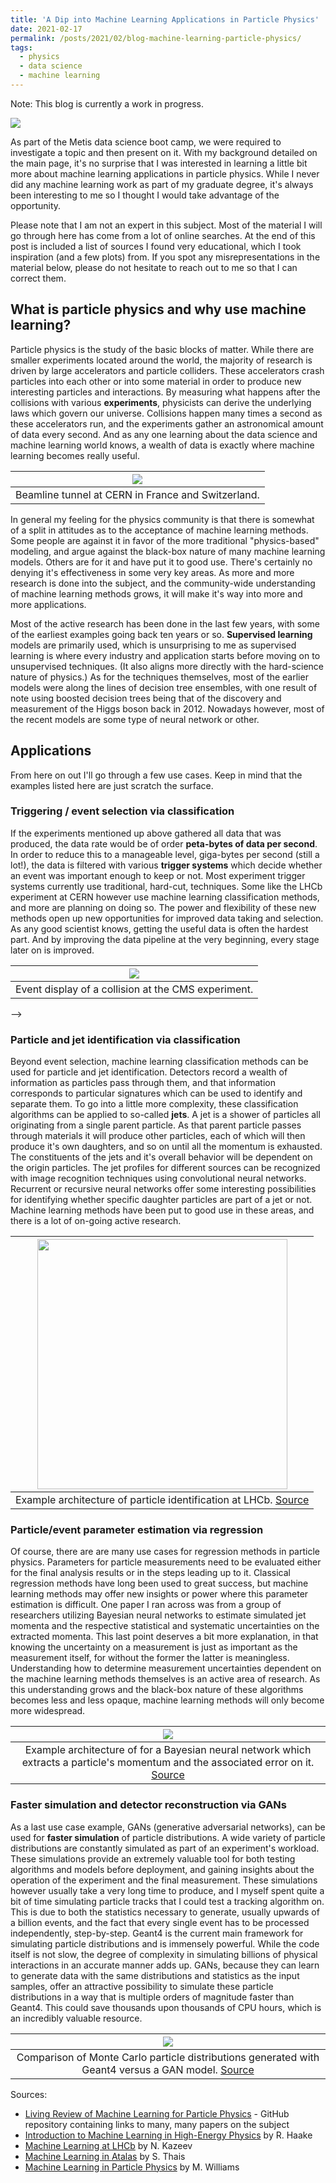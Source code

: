 ```yaml
---
title: 'A Dip into Machine Learning Applications in Particle Physics'
date: 2021-02-17
permalink: /posts/2021/02/blog-machine-learning-particle-physics/
tags:
  - physics
  - data science
  - machine learning
---
```


Note: This blog is currently a work in progress.

![](/images/particle_investigation_blog/ColorfolParticlesImage.png)


As part of the Metis data science boot camp, we were required to investigate a topic and then present on it. With my background detailed on the main page, it's no surprise that I was interested in learning a little bit more about machine learning applications in particle physics. While I never did any machine learning work as part of my graduate degree, it's always been interesting to me so I thought I would take advantage of the opportunity.

Please note that I am not an expert in this subject. Most of the material I will go through here has come from a lot of online searches. At the end of this post is included a list of sources I found very educational, which I took inspiration (and a few plots) from. If you spot any misrepresentations in the material below, please do not hesitate to reach out to me so that I can correct them.




<!-- Some other fantastic presentations include [this one](https://indico.in2p3.fr/event/17429/attachments/47800/62191/2018-06-22_ML_Introduction_Haake.pdf) by R. Haake and [this one](https://indico.fnal.gov/event/15893/contributions/34315/attachments/21384/26602/Fermilab_ML_Lecture1.pdf) by M. Williams.
 -->


## What is particle physics and why use machine learning?
<!-- ====== -->

Particle physics is the study of the basic blocks of matter. While there are smaller experiments located around the world, the majority of research is driven by large accelerators and particle colliders. These accelerators crash particles into each other or into some material in order to produce new interesting particles and interactions. By measuring what happens after the collisions with various **experiments**, physicists can derive the underlying laws which govern our universe. Collisions happen many times a second as these accelerators run, and the experiments gather an astronomical amount of data every second. And as any one learning about the data science and machine learning world knows, a wealth of data is exactly where machine learning becomes really useful.

<!-- ![](/images/particle_investigation_blog/CERN_Tunnel.png) -->

| ![](/images/particle_investigation_blog/CERN_Tunnel.png) |
|:-------------------------:|
| Beamline tunnel at CERN in France and Switzerland. |


In general my feeling for the physics community is that there is somewhat of a split in attitudes as to the acceptance of machine learning methods. Some people are against it in favor of the more traditional "physics-based" modeling, and argue against the black-box nature of many machine learning models. Others are for it and have put it to good use. There's certainly no denying it's effectiveness in some very key areas. As more and more research is done into the subject, and the community-wide understanding of machine learning methods grows, it will make it's way into more and more applications.


<!-- While understanding the physical and mathematical motivations behind any utilized models will always be necessary, as more and more research is done into the subject and the community-wide understanding grows around machine learning methods, they will make their way into more and more applications.
 -->

Most of the active research has been done in the last few years, with some of the earliest examples going back ten years or so. **Supervised learning** models are primarily used, which is unsurprising to me as supervised learning is where every industry and application starts before moving on to unsupervised techniques. (It also aligns more directly with the hard-science nature of physics.) As for the techniques themselves, most of the earlier models were along the lines of decision tree ensembles, with one result of note using boosted decision trees being that of the discovery and measurement of the Higgs boson back in 2012. Nowadays however, most of the recent models are some type of neural network or other. 

<!-- physics is more of a deductive science than an inductive one
 -->

## Applications

From here on out I'll go through a few use cases. Keep in mind that the examples listed here are just scratch the surface. 

<!-- For a lot of my examples I've taken images and plots from various public papers and presentations and include the respective citations. -->



### Triggering / event selection via classification

If the experiments mentioned up above gathered all data that was produced, the data rate would be of order **peta-bytes of data per second**. In order to reduce this to a manageable level, giga-bytes per second (still a lot!), the data is filtered with various **trigger systems** which decide whether an event was important enough to keep or not. Most experiment trigger systems currently use traditional, hard-cut, techniques. Some like the LHCb experiment at CERN however use machine learning classification methods, and more are planning on doing so. The power and flexibility of these new methods open up new opportunities for improved data taking and selection. As any good scientist knows, getting the useful data is often the hardest part. And by improving the data pipeline at the very beginning, every stage later on is improved.


<!-- ![](/images/particle_investigation_blog/CMS_Event.png) -->

| ![](/images/particle_investigation_blog/CMS_Event.png) |
|:-------------------------:|
| Event display of a collision at the CMS experiment. |


<!-- 
The experiments at CERN all use or will use machine learning methods in their triggering systems. 


The LHCb experiment in particular uses machine learning in their trigg
 -->

<!-- a neural network to remove "fake" and uninteresting events. (And in general appears to be one of the fore-runner physics experiments in using machine learning in numerous ways.) The figures below show...
 --> -->


<!-- <p float="left">
  <img src="/images/particle_investigation_blog/LHCb_fakes.png" width="250" />
  <img src="/images/particle_investigation_blog/LHCb_backgroundrejection.png" width="250" /> 
</p> -->
<!-- http://cdsweb.cern.ch/record/2644895/files/Machine_learning_at_LHCb_-_Kazeev_-_v6%2023.10.pdf
 -->


<!-- 
| ![](/images/particle_investigation_blog/LHC_event_selection.png) |
|:-------------------------:|
| *event selection ...*| -->





### Particle and jet identification via classification

Beyond event selection, machine learning classification methods can be used for particle and jet identification. Detectors record a wealth of information as particles pass through them, and that information corresponds to particular signatures which can be used to identify and separate them. To go into a little more complexity, these classification algorithms can be applied to so-called **jets**. A jet is a shower of particles all originating from a single parent particle. As that parent particle passes through materials it will produce other particles, each of which will then produce it's own daughters, and so on until all the momentum is exhausted. The constituents of the jets and it's overall behavior will be dependent on the origin particles. The jet profiles for different sources can be recognized with image recognition techniques using convolutional neural networks.  Recurrent or recursive neural networks offer some interesting possibilities for identifying whether specific daughter particles are part of a jet or not. Machine learning methods have been put to good use in these areas, and there is a lot of on-going active research.




<!-- After a collision, many particles will be released with high momenta in a specific direction. As those particles travel outwards they will hit material creating new particles, decay to other particles, and so on with the daughters. This shower of particles is called a jet, and identifying whether data is related to a jet or not, and what the source is for a specific jet, is a prime example for the use of machine learning methods. The jet profiles below for different sources can be recognized with image recognition techniques using convolutional neural networks. Similarly, there is an analogy in the sequence of jet constituent particles to words in a sentence where the time-variation of the constituents provides valuable information, suggesting that recurrent or recursive neural networks might be useful. There is a lot of active research in these various areas.
 -->

<!-- ![](/images/particle_investigation_blog/LHCb_PID.png) -->

| <img src="/images/particle_investigation_blog/LHCb_PID.png" width="400" /> |
|:-------------------------:|
| Example architecture of particle identification at LHCb. [Source](http://cdsweb.cern.ch/record/2644895/files/Machine_learning_at_LHCb_-_Kazeev_-_v6%2023.10.pdf) |



<!-- 
| ![](/images/particle_investigation_blog/JetProfiles.png) |
|:-------------------------:|
| Example jet profiles which can be used with image recognition techniques. [Source](https://indico.in2p3.fr/event/17429/attachments/47800/62191/2018-06-22_ML_Introduction_Haake.pdf) | 
-->



<!-- ![](/images/particle_investigation_blog/JetProfiles.png) -->
<!-- https://indico.in2p3.fr/event/17429/attachments/47800/62191/2018-06-22_ML_Introduction_Haake.pdf
 -->



### Particle/event parameter estimation via regression

Of course, there are are many use cases for regression methods in particle physics. Parameters for particle measurements need to be evaluated either for the final analysis results or in the steps leading up to it. Classical regression methods have long been used to great success, but machine learning methods may offer new insights or power where this parameter estimation is difficult. One paper I ran across was from a group of researchers utilizing Bayesian neural networks to estimate simulated jet momenta and the respective statistical and systematic uncertainties on the extracted momenta. This last point deserves a bit more explanation, in that knowing the uncertainty on a measurement is just as important as the measurement itself, for without the former the latter is meaningless. Understanding how to determine measurement uncertainties dependent on the machine learning methods themselves is an active area of research. As this understanding grows and the black-box nature of these algorithms becomes less and less opaque, machine learning methods will only become more widespread.


| ![](/images/particle_investigation_blog/BayesianNN_momenta.png) |
|:-------------------------:|
| Example architecture of for a Bayesian neural network which extracts a particle's momentum and the associated error on it. [Source](https://arxiv.org/pdf/2003.11099.pdf) |



<!-- ![](/images/particle_investigation_blog/BayesianNN_momenta.png) -->
<!-- https://arxiv.org/pdf/2003.11099.pdf
 -->



### Faster simulation and detector reconstruction via GANs

As a last use case example, GANs (generative adversarial networks), can be used for **faster simulation** of particle distributions. A wide variety of particle distributions are constantly simulated as part of an experiment's workload. These simulations provide an extremely valuable tool for both testing algorithms and models before deployment, and gaining insights about the operation of the experiment and the final measurement. These simulations however usually take a very long time to produce, and I myself spent quite a bit of time simulating particle tracks that I could test a tracking algorithm on. This is due to both the statistics necessary to generate, usually upwards of a billion events, and the fact that every single event has to be processed independently, step-by-step. Geant4 is the current main framework for simulating particle distributions and is immensely powerful. While the code itself is not slow, the degree of complexity in simulating billions of physical interactions in an accurate manner adds up. GANs, because they can learn to generate data with the same distributions and statistics as the input samples, offer an attractive possibility to simulate these particle distributions in a way that is multiple orders of magnitude faster than Geant4. This could save thousands upon thousands of CPU hours, which is an incredibly valuable resource. 


<!--   This is currently used for a lot of image generation techniques, but the same principle can be applied to generating particle distributions. While kinks still have to be worked out, the opportunity for particle distribution generation that is multiple orders of magnitude faster than the current method would save thousands upon thousands of CPU (and by extension person) hours. -->


<!-- Before machine learning methods, this was the only way, since the accuracy of the simulation is often of the utmost importance. -->
<!--  the current main framework to simulate particle distributions, propagates particles in some simulation and does so step by step for every single particle as it passes through objects, decays, changes momentum, etc. As one could imagine, doing it step by step like this takes quite a while. 
 -->



| ![](/images/particle_investigation_blog/GAN_Simulation.png) |
|:-------------------------:|
| Comparison of Monte Carlo particle distributions generated with Geant4 versus a GAN model. [Source](https://indico.in2p3.fr/event/17429/attachments/47800/62191/2018-06-22_ML_Introduction_Haake.pdf) |


<!-- ![](/images/particle_investigation_blog/GAN_Simulation.png)
 --><!-- https://indico.in2p3.fr/event/17429/attachments/47800/62191/2018-06-22_ML_Introduction_Haake.pdf
 -->



## Summary


The use cases I've described here just barely scratch the surface. Beyond all the specific variations of the above categories, machine learning models can be used for anomaly detection for new physics, decorrelation methods, density estimation, track reconstruction, uncertainty quantification, data quality control and management, and many more. All in all, machine learning offers a wealth of potential improvement throughout particle physics. What was rare ten or so years ago is now becoming more common place and even vital. If an experimental result didn't use machine learning methods in it's final analysis, then it almost certainly used it somewhere upstream in an indirect way. As the years go by machine learning will makes it's way into more and more applications, and I'll be very interested to see what the landscape looks like ten years from now.


<!-- 
All in all, machine learning is being used more and more in particle physics as the years go by. What was rare ten or so years ago is now becoming more common place and even vital now. Many recent results in particle physics have used machine learning methods either in a direct or indirect way. The possible gains and improvements are still being understood and tested but the possibilities are there and researchers are working on them. I'll be very interested to see what the landscape looks like ten years from now. While machine learning wasn't part of the core curriculum when I was in graduate school several years ago, (there were touches on it here and there), I suspect it will makes it's way into the curriculum more formally. Indeed with the level of expertise needed to build the machine learning models appropriate for particle physics use cases, there may come a time when specific degree tracks are more aligned with it.

some final sentence to cap things off... -->


<!--  As more time passes and the possible gains and improvements become more understood by various researchers
 -->

<!-- maybe talk briefly about kaggle competitions?
 -->



<!-- ![](/images/particle_investigation_blog/Atlas_Jets.png) -->



Sources:
- [Living Review of Machine Learning for Particle Physics](https://iml-wg.github.io/HEPML-LivingReview/) - GitHub repository containing links to many, many papers on the subject
- [Introduction to Machine Learning in High-Energy Physics](https://indico.in2p3.fr/event/17429/attachments/47800/62191/2018-06-22_ML_Introduction_Haake.pdf) by R. Haake
- [Machine Learning at LHCb](http://cdsweb.cern.ch/record/2644895/files/Machine_learning_at_LHCb_-_Kazeev_-_v6%2023.10.pdf) by N. Kazeev
- [Machine Learning in Atalas](https://indico.cern.ch/event/673207/contributions/2755302/attachments/1560980/2457386/synpa_2017.pdf) by S. Thais
- [Machine Learning in Particle Physics](https://indico.fnal.gov/event/15893/contributions/34315/attachments/21384/26602/Fermilab_ML_Lecture1.pdf) by M. Williams




